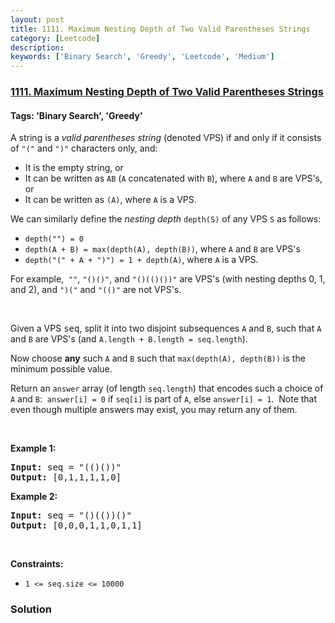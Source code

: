 ```yaml
---
layout: post
title: 1111. Maximum Nesting Depth of Two Valid Parentheses Strings
category: [Leetcode]
description: 
keywords: ['Binary Search', 'Greedy', 'Leetcode', 'Medium']
---
```

### [1111. Maximum Nesting Depth of Two Valid Parentheses Strings](https://leetcode.com/problems/maximum-nesting-depth-of-two-valid-parentheses-strings)

#### Tags: 'Binary Search', 'Greedy'

<div class="content__u3I1 question-content__JfgR"><div><p>A string is a <em>valid parentheses string</em> (denoted VPS) if and only if it consists of <code>"("</code> and <code>")"</code> characters only, and:</p>
<ul>
<li>It is the empty string, or</li>
<li>It can be written as <code>AB</code> (<code>A</code> concatenated with <code>B</code>), where <code>A</code> and <code>B</code> are VPS's, or</li>
<li>It can be written as <code>(A)</code>, where <code>A</code> is a VPS.</li>
</ul>
<p>We can similarly define the <em>nesting depth</em> <code>depth(S)</code> of any VPS <code>S</code> as follows:</p>
<ul>
<li><code>depth("") = 0</code></li>
<li><code>depth(A + B) = max(depth(A), depth(B))</code>, where <code>A</code> and <code>B</code> are VPS's</li>
<li><code>depth("(" + A + ")") = 1 + depth(A)</code>, where <code>A</code> is a VPS.</li>
</ul>
<p>For example,  <code>""</code>, <code>"()()"</code>, and <code>"()(()())"</code> are VPS's (with nesting depths 0, 1, and 2), and <code>")("</code> and <code>"(()"</code> are not VPS's.</p>
<p> </p>
<p>Given a VPS <font face="monospace">seq</font>, split it into two disjoint subsequences <code>A</code> and <code>B</code>, such that <code>A</code> and <code>B</code> are VPS's (and <code>A.length + B.length = seq.length</code>).</p>
<p>Now choose <strong>any</strong> such <code>A</code> and <code>B</code> such that <code>max(depth(A), depth(B))</code> is the minimum possible value.</p>
<p>Return an <code>answer</code> array (of length <code>seq.length</code>) that encodes such a choice of <code>A</code> and <code>B</code>:  <code>answer[i] = 0</code> if <code>seq[i]</code> is part of <code>A</code>, else <code>answer[i] = 1</code>.  Note that even though multiple answers may exist, you may return any of them.</p>
<p> </p>
<p><strong>Example 1:</strong></p>
<pre><strong>Input:</strong> seq = "(()())"
<strong>Output:</strong> [0,1,1,1,1,0]
</pre>
<p><strong>Example 2:</strong></p>
<pre><strong>Input:</strong> seq = "()(())()"
<strong>Output:</strong> [0,0,0,1,1,0,1,1]
</pre>
<p> </p>
<p><strong>Constraints:</strong></p>
<ul>
<li><code>1 &lt;= seq.size &lt;= 10000</code></li>
</ul>
</div></div>

### Solution
